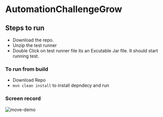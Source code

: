 # AutomationChallengeGrow
## Steps to run
- Download the repo.
- Unzip the test runner 
- Double Click on test runner file its an Excutable Jar file. It should start running test.

### To run from build
- Download Repo
- `mvn clean install` to install depndecy and run

### Screen record
![move-demo](https://github.com/Tech231082/AutomationChallengeGrow/blob/master/AutomationTestRun_edit_0.gif)
